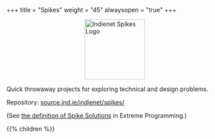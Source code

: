 +++
title = "Spikes"
weight = "45"
alwaysopen = "true"
+++

<img src='https://source.ind.ie/uploads/-/system/group/avatar/746/Spikes_3x.png' width='140' alt='Indienet Spikes Logo' style='display: block; margin-left: auto; margin-right: auto;'>

Quick throwaway projects for exploring technical and design problems.

Repository: [source.ind.ie/indienet/spikes/](https://source.ind.ie/indienet/spikes/)

(See [the definition of Spike Solutions](http://www.extremeprogramming.org/rules/spike.html) in Extreme Programming.)

{{% children  %}}
